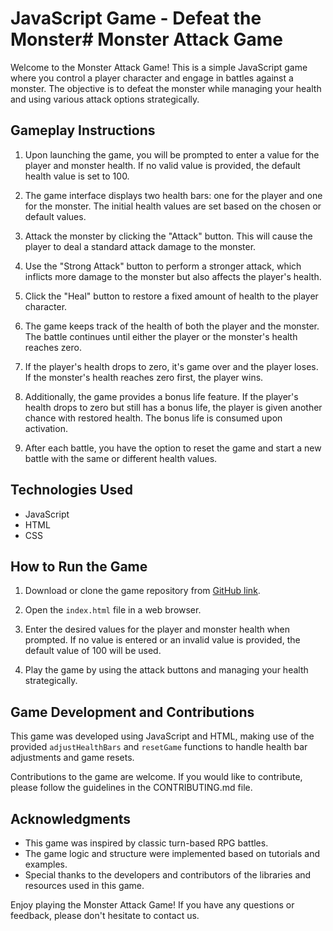 # JavaScript Game - Defeat the Monster# Monster Attack Game

Welcome to the Monster Attack Game! This is a simple JavaScript game where you control a player character and engage in battles against a monster. The objective is to defeat the monster while managing your health and using various attack options strategically.

## Gameplay Instructions

1. Upon launching the game, you will be prompted to enter a value for the player and monster health. If no valid value is provided, the default health value is set to 100.

2. The game interface displays two health bars: one for the player and one for the monster. The initial health values are set based on the chosen or default values.

3. Attack the monster by clicking the "Attack" button. This will cause the player to deal a standard attack damage to the monster.

4. Use the "Strong Attack" button to perform a stronger attack, which inflicts more damage to the monster but also affects the player's health.

5. Click the "Heal" button to restore a fixed amount of health to the player character.

6. The game keeps track of the health of both the player and the monster. The battle continues until either the player or the monster's health reaches zero.

7. If the player's health drops to zero, it's game over and the player loses. If the monster's health reaches zero first, the player wins.

8. Additionally, the game provides a bonus life feature. If the player's health drops to zero but still has a bonus life, the player is given another chance with restored health. The bonus life is consumed upon activation.

9. After each battle, you have the option to reset the game and start a new battle with the same or different health values.

## Technologies Used

- JavaScript
- HTML
- CSS

## How to Run the Game

1. Download or clone the game repository from [GitHub link](https://github.com/your-username/monster-attack-game).

2. Open the `index.html` file in a web browser.

3. Enter the desired values for the player and monster health when prompted. If no value is entered or an invalid value is provided, the default value of 100 will be used.

4. Play the game by using the attack buttons and managing your health strategically.

## Game Development and Contributions

This game was developed using JavaScript and HTML, making use of the provided `adjustHealthBars` and `resetGame` functions to handle health bar adjustments and game resets.

Contributions to the game are welcome. If you would like to contribute, please follow the guidelines in the CONTRIBUTING.md file.

## Acknowledgments

- This game was inspired by classic turn-based RPG battles.
- The game logic and structure were implemented based on tutorials and examples.
- Special thanks to the developers and contributors of the libraries and resources used in this game.

Enjoy playing the Monster Attack Game! If you have any questions or feedback, please don't hesitate to contact us.
